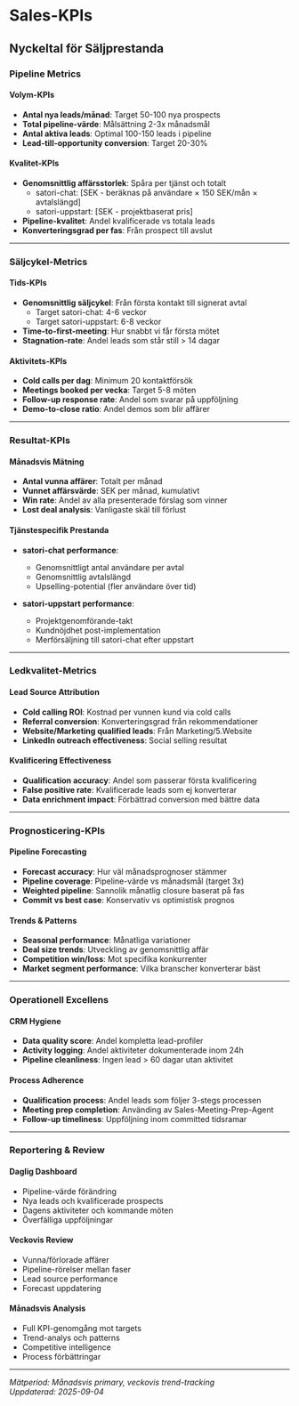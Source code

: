 # Sales-KPIs

## Nyckeltal för Säljprestanda

### Pipeline Metrics

#### Volym-KPIs
- **Antal nya leads/månad**: Target 50-100 nya prospects
- **Total pipeline-värde**: Målsättning 2-3x månadsmål
- **Antal aktiva leads**: Optimal 100-150 leads i pipeline
- **Lead-till-opportunity conversion**: Target 20-30%

#### Kvalitet-KPIs  
- **Genomsnittlig affärsstorlek**: Spåra per tjänst och totalt
  - satori-chat: [SEK - beräknas på användare × 150 SEK/mån × avtalslängd]
  - satori-uppstart: [SEK - projektbaserat pris]
- **Pipeline-kvalitet**: Andel kvalificerade vs totala leads
- **Konverteringsgrad per fas**: Från prospect till avslut

---

### Säljcykel-Metrics

#### Tids-KPIs
- **Genomsnittlig säljcykel**: Från första kontakt till signerat avtal
  - Target satori-chat: 4-6 veckor
  - Target satori-uppstart: 6-8 veckor
- **Time-to-first-meeting**: Hur snabbt vi får första mötet
- **Stagnation-rate**: Andel leads som står still > 14 dagar

#### Aktivitets-KPIs
- **Cold calls per dag**: Minimum 20 kontaktförsök
- **Meetings booked per vecka**: Target 5-8 möten
- **Follow-up response rate**: Andel som svarar på uppföljning
- **Demo-to-close ratio**: Andel demos som blir affärer

---

### Resultat-KPIs

#### Månadsvis Mätning
- **Antal vunna affärer**: Totalt per månad
- **Vunnet affärsvärde**: SEK per månad, kumulativt
- **Win rate**: Andel av alla presenterade förslag som vinner
- **Lost deal analysis**: Vanligaste skäl till förlust

#### Tjänstespecifik Prestanda
- **satori-chat performance**:
  - Genomsnittligt antal användare per avtal
  - Genomsnittlig avtalslängd
  - Upselling-potential (fler användare över tid)

- **satori-uppstart performance**:  
  - Projektgenomförande-takt
  - Kundnöjdhet post-implementation
  - Merförsäljning till satori-chat efter uppstart

---

### Ledkvalitet-Metrics  

#### Lead Source Attribution
- **Cold calling ROI**: Kostnad per vunnen kund via cold calls
- **Referral conversion**: Konverteringsgrad från rekommendationer  
- **Website/Marketing qualified leads**: Från Marketing/5.Website
- **LinkedIn outreach effectiveness**: Social selling resultat

#### Kvalificering Effectiveness
- **Qualification accuracy**: Andel som passerar första kvalificering
- **False positive rate**: Kvalificerade leads som ej konverterar  
- **Data enrichment impact**: Förbättrad conversion med bättre data

---

### Prognosticering-KPIs

#### Pipeline Forecasting
- **Forecast accuracy**: Hur väl månadsprognoser stämmer
- **Pipeline coverage**: Pipeline-värde vs månadsmål (target 3x)
- **Weighted pipeline**: Sannolik månatlig closure baserat på fas
- **Commit vs best case**: Konservativ vs optimistisk prognos

#### Trends & Patterns
- **Seasonal performance**: Månatliga variationer
- **Deal size trends**: Utveckling av genomsnittlig affär
- **Competition win/loss**: Mot specifika konkurrenter
- **Market segment performance**: Vilka branscher konverterar bäst

---

### Operationell Excellens

#### CRM Hygiene  
- **Data quality score**: Andel kompletta lead-profiler
- **Activity logging**: Andel aktiviteter dokumenterade inom 24h
- **Pipeline cleanliness**: Ingen lead > 60 dagar utan aktivitet

#### Process Adherence
- **Qualification process**: Andel leads som följer 3-stegs processen  
- **Meeting prep completion**: Använding av Sales-Meeting-Prep-Agent
- **Follow-up timeliness**: Uppföljning inom committed tidsramar

---

### Reportering & Review

#### Daglig Dashboard
- Pipeline-värde förändring
- Nya leads och kvalificerade prospects  
- Dagens aktiviteter och kommande möten
- Överfälliga uppföljningar

#### Veckovis Review
- Vunna/förlorade affärer
- Pipeline-rörelser mellan faser
- Lead source performance
- Forecast uppdatering

#### Månadsvis Analysis
- Full KPI-genomgång mot targets
- Trend-analys och patterns
- Competitive intelligence
- Process förbättringar

---
*Mätperiod: Månadsvis primary, veckovis trend-tracking*  
*Uppdaterad: 2025-09-04*